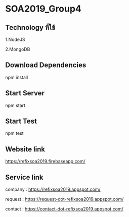 # SOA2019_Group4

<h2>Technology ที่ใช้</h2>

1.NodeJS

2.MongoDB

<h2>Download Dependencies</h2>

npm install

<h2>Start Server</h2>

npm start

<h2>Start Test</h2>

npm test

<h2>Website link</h2>

https://refixsoa2019.firebaseapp.com/

<h2>Service link</h2>

company : https://refixsoa2019.appspot.com/

request : https://request-dot-refixsoa2019.appspot.com/

contact : https://contact-dot-refixsoa2019.appspot.com/
